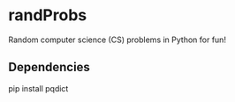 # randProbs
Random computer science (CS) problems in Python for fun!

## Dependencies
pip install pqdict
